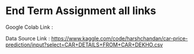 # End Term Assignment all links
Google Colab Link : 

Data Source Link : https://www.kaggle.com/code/harshchandan/car-price-prediction/input?select=CAR+DETAILS+FROM+CAR+DEKHO.csv

